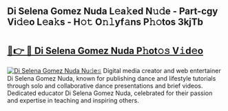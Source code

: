## Di Selena Gomez Nuda L𝚎a𝚔ed N𝚞𝚍e - Part-cgy Vi𝚍𝚎o L𝚎a𝚔s - H𝚘𝚝 O𝚗𝚕yf𝚊ns P𝚑𝚘tos 3kjTb

# <h2><a href="http://kf2spc4.oniu.top/?m=Di+Selena+Gomez+Nuda">🔗👉 🔴 Di Selena Gomez Nuda P𝚑ot𝚘𝚜 V𝚒d𝚎o</a></h2>

[![Di Selena Gomez Nuda Nu𝚍e𝚜](https://i.imgur.com/0qMVB7G.gif)](http://kf2spc4.oniu.top/?m=Di+Selena+Gomez+Nuda)
Digital media creator and web entertainer Di Selena Gomez Nuda, known for publishing dance and lifestyle tutorials through solo and collaborative dance presentations and brief videos. Dedicated educator Di Selena Gomez Nuda, celebrated for their passion and expertise in teaching and inspiring others.  

